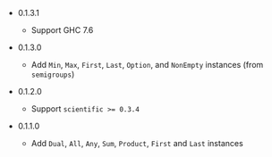 - 0.1.3.1
  - Support GHC 7.6

- 0.1.3.0
  - Add `Min`, `Max`, `First`, `Last`, `Option`, and `NonEmpty` instances (from `semigroups`)

- 0.1.2.0
  - Support `scientific >= 0.3.4`

- 0.1.1.0
  - Add `Dual`, `All`, `Any`, `Sum`, `Product`, `First` and `Last` instances
